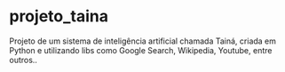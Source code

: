 # projeto_taina
Projeto de um sistema de inteligência artificial chamada Tainá, criada em Python e utilizando libs como Google Search, Wikipedia, Youtube, entre outros..
